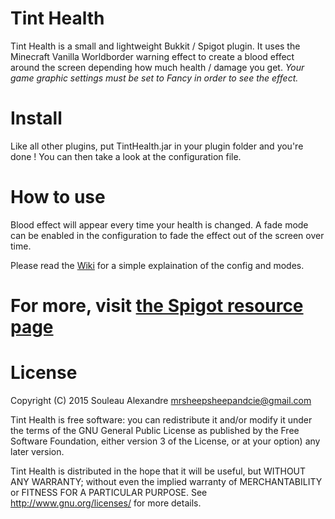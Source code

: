 # Tint Health
Tint Health is a small and lightweight Bukkit / Spigot plugin.
It uses the Minecraft Vanilla Worldborder warning effect to create a blood effect around the screen depending how much health / damage you get.
_Your game graphic settings must be set to Fancy in order to see the effect._

# Install
Like all other plugins, put TintHealth.jar in your plugin folder and you're done !
You can then take a look at the configuration file.

# How to use
Blood effect will appear every time your health is changed.
A fade mode can be enabled in the configuration to fade the effect out of the screen over time.

Please read the [Wiki](https://github.com/mrsheepsheep/Tint-Health/wiki) for a simple explaination of the config and modes.

# For more, visit [the Spigot resource page](http://www.spigotmc.org/resources/tint-health.6335/)

# License
Copyright (C) 2015  Souleau Alexandre <mrsheepsheepandcie@gmail.com>

Tint Health is free software: you can redistribute it and/or modify it under the terms of the GNU General Public License as published by
the Free Software Foundation, either version 3 of the License, or at your option) any later version.

Tint Health is distributed in the hope that it will be useful, but WITHOUT ANY WARRANTY; without even the implied warranty of MERCHANTABILITY or FITNESS FOR A PARTICULAR PURPOSE. See <http://www.gnu.org/licenses/> for more details.
